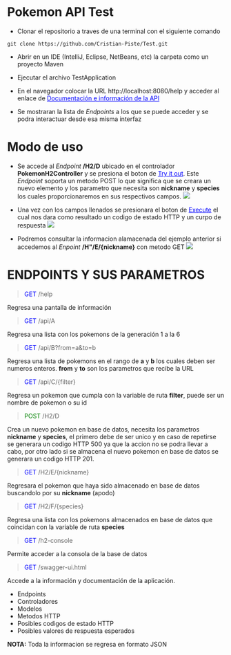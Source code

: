 # Pokemon API Test

* Clonar el repositorio a traves de una terminal con el siguiente comando
```
git clone https://github.com/Cristian-Piste/Test.git
```

* Abrir en un IDE (IntelliJ, Eclipse, NetBeans, etc) la carpeta como un proyecto Maven

* Ejecutar el archivo TestApplication

* En el navegador colocar la URL http://localhost:8080/help y acceder al enlace de <ins style="color:blue">Documentación e información de la API</ins>


* Se mostraran la lista de *Endpoints* a los que se puede acceder y se podra interactuar desde esa misma interfaz

# Modo de uso

* Se accede al *Endpoint* **/H2/D** ubicado en el controlador **PokemonH2Controller** y se presiona el boton de <ins style="color:blue">Try it out</ins>.
  Este *Endpoint* soporta un metodo POST lo que significa que se creara un nuevo elemento y los parametro que necesita son **nickname** y **species** los cuales proporcionaremos en sus respectivos campos.
  ![](https://i.imgur.com/DshcAu7.png)

* Una vez con los campos llenados se presionara el boton de <ins style="color:blue">Execute</ins> el cual nos dara como resultado un codigo de estado HTTP y un curpo de respuesta
  ![](https://i.imgur.com/HXzD6mI.png)

* Podremos consultar la informacion alamacenada del ejemplo anterior si accedemos al *Enpoint* **/H"/E/{nickname}** con metodo GET
  ![](https://i.imgur.com/sUajWKi.png)

# ENDPOINTS Y SUS PARAMETROS
> <span style="color:blue">GET</span> /help

Regresa una pantalla de información


> <span style="color:blue">GET</span> /api/A

Regresa una lista con los pokemons de la generación 1 a la 6


> <span style="color:blue">GET</span> /api/B?from=a&to=b

Regresa una lista de pokemons en el rango de **a** y **b** los cuales deben ser numeros enteros. **from** y **to** son los parametros que recibe la URL


> <span style="color:blue">GET</span> /api/C/{filter}

Regresa un pokemon que cumpla con la variable de ruta **filter**, puede ser un nombre de pokemon o su id


> <span style="color:green">POST</span> /H2/D

Crea un nuevo pokemon en base de datos, necesita los parametros **nickname** y **species**, el primero debe de ser unico y en caso de repetirse se generara un codigo HTTP 500 ya que la accion no se podra llevar a cabo, por otro lado si se almacena el nuevo pokemon en base de datos se generara un codigo HTTP 201.


> <span style="color:blue">GET</span> /H2/E/{nickname}

Regresara el pokemon que haya sido almacenado en base de datos buscandolo por su **nickname** (apodo)


> <span style="color:blue">GET</span> /H2/F/{species}

Regresa una lista con los pokemons almacenados en base de datos que coincidan con la variable de ruta **species**


> <span style="color:blue">GET</span> /h2-console

Permite acceder a la consola de la base de datos


> <span style="color:blue">GET</span> /swagger-ui.html

Accede a la información y documentación de la aplicación.
* Endpoints
* Controladores
* Modelos
* Metodos HTTP
* Posibles codigos de estado HTTP
* Posibles valores de respuesta esperados

**NOTA:** Toda la informacion se regresa en formato JSON

